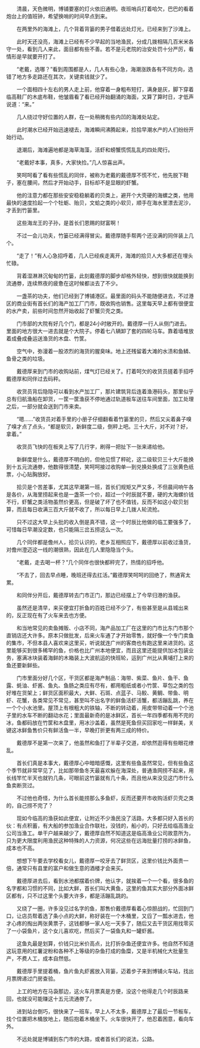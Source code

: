 　　清晨，天色微明，博铺要塞的灯火依旧通明。夜班哨兵打着哈欠，巴巴的看着炮台上的值班钟，希望换哨的时间早点到来。

　　在两里外的海滩上，几个背着背篓的男子借着远处灯光，已经来到了沙滩上。

　　此时天还没亮，海滩上已经有不少早起的当地渔民，分成几拨相隔几百米米各守一处，看到几人来此，面目都有些不善。若不是元老院的治安处罚十分严厉，看情形是早就要开打了。

　　“老戴，选哪？”看到周围都是人，几人有些心急，海潮涨跌各有不同方向，选错了地方多走路还在其次，关键卖钱就少了。

　　一个面相四十左右的男人走上前，他穿着一身粗布短打，满身是灰，脚下穿着临高鞋厂的木底布鞋，他皱眉看了看已经开始翻涌的海面，又算了算时日，才低声说道：“来。”

　　几人绕过守好位置的人群，在一处稍微有些内凹的海滩处站定。

　　此时潮水已经开始迅速褪去，海滩瞬间沸腾起来，捡拾早潮水产的人们纷纷开始行动。

　　退潮后，海滩遍地都是海草海藻，活虾和螃蟹慌慌乱乱的四处爬行。

　　“老戴好本事，真多，大家快捡。”几人惊喜出声。

　　笑呵呵看了看有些慌乱的同伴，被称为老戴的戴德厚不慌不忙，他先脱下鞋子，塞在腰间，然后才开始动手，目标却不是显眼的虾蟹。

　　他的注意力都在那些安安稳稳躺着的贝类上，避开个大壳硬的海螺之类，他用最快的速度捡起一个个牡蛎、贻贝，文蛤之类的小软贝，顺手在海水里漂去泥沙，才丢到竹篓里。

　　这些海龙王的子孙，是首长们恩赐的财富啊！

　　不过一会儿功夫，竹篓已经满得冒尖。戴德厚随手帮两个还没满的同伴装上几个。

　　“走了！”有人心急招呼着，几人已经疾走离开，海滩的拾贝人大多都还在埋头忙碌。

　　背着湿淋淋沉甸甸的竹篓，此刻戴德厚的脚步却格外轻快，想到很快就能换到流通劵，连续熬夜的疲惫在这时候都淡去了不少。

　　一盏茶的功夫，他们已经到了博铺港区。最里面的码头不能随便进去，不过港区的商业街有首长们的海产加工厂门市，既收购也销售。这里每天早上都有很便宜的水产卖，前些时间忽然开始收起了虾蟹贝壳之类。

　　门市部的大院有好几个门，都是24小时敞开的。戴德厚一行人从侧门进去。里面的地方很大一进去就是个大院子。停着七八辆卸了套的四轮马车。靠着墙堆放着成叠成叠运送渔货的木盘、竹筐。

　　空气中，弥漫着一股浓烈的海货的腥臭味。地上还残留着大滩的水渍和鱼鳞、鱼骨之类的垃圾。

　　戴德厚来到门市的收购站前，煤气灯已经关了。打着呵欠的收货员搓着手招呼戴德厚和同伴过去码秤。

　　收货员背后隐隐可以看到水产加工厂，那片建筑背后连着渔港码头，那里似乎总有归航渔船在卸货，一筐一筐渔获不停地通过轨道板车送往车间里面，加工处理之后，一部分就会送到门市来卖。

　　“嗯……”收货员对着手里的小册子仔细翻看着竹篓里的贝，然后又尖着鼻子嗅了嗅才点了点头，“都是软贝，新鲜度二级，倒秤上吧。三十大斤，对不对？好，拿着。”

　　收货员飞快的在板夹上写了几行字，刷得一把扯下一张来递给他。

　　新鲜度是什么，戴德厚不明白的，但他见惯了秤砣，这二级软贝三十大斤能换到十五元流通劵，他数得很清楚，笑呵呵接过收购单—到兑换处换成了三张黄色纸票，小心贴胸放好。

　　拾贝是个苦差事，尤其这早潮第一班，首长们规矩又严又多，不但晨间响午各是各价，从海里捞起来也是一盏茶一个价，超过一个时辰就不要，硬的大海螺价钱不行，虾蟹之类活物虽然价更高，但是破了坏了也不值钱，反而不如这小软贝划算，而且每日收满三百大斤就不收了，所以每日早上几拨人轮流抢。

　　只不过这大早上头批的收入倒是真不错，这一个时辰比他做的临工要强多了，可惜每日早潮没定数，也只能隔三岔五捞这么一次。

　　几个同伴都是儋州人，拾贝认识的，老乡互相照应下，戴德厚以前收过渔货，对儋州澄迈这一线的潮很熟，因此在几人里隐隐当个头。

　　“老戴，走去喝一杯？”几个同伴也很快都秤完了，热情的招呼他。

　　“不去了，回去早点睡，晚班还得去扛活。”戴德厚笑呵呵的回绝了，熬通宵太累。

　　和同伴分开后，戴德厚转去门市正门，那边已经摆上了今早归港的渔获。

　　虽然还是清早，来买便宜打折鱼的百姓已经不少了，有些甚至是从县城出来的，反正现在有了火车来去也方便。

　　和当地常见的卖鱼摊贩、小店不同，海产品加工厂在这里的门市比东门市那个直销店还大许多。原本只做批发，后来火车通了才开始零售，就好像一个专门卖鱼的集市，不但本县人喜欢来这里买，听说就连广州的客商也有跑这里来进货的。这里能够买到很多稀罕的鱼，价格也比广州本地便宜，而且这里还能提供加冰包装业务，塞满冰块装着海鲜的木箱装上大波航运的快班轮，运到广州比从黄埔打上来的鱼还要新鲜些。

　　门市里面分好几个区，干货区都是海产制品：海带、紫菜、鱼片、鱼干、鱼露、蚝油、虾酱、鱼丸、鱼肠之类应有尽有，都用粗纸或者小竹筐、草包之类的包好堆在货架上；鲜货区面积最大，大鲜、石斑、点蓝子、马鲛、黄鲷、带鱼、明虾、花蟹，各类常见不常见，甚至叫不出名字的鲜鱼活虾活蟹，都活蹦乱跳，养在一个个小水池里。屋顶上有根粗大的铁轴，不断的转动着，用皮带带动着一个个池子里的水车不断的翻动水花；里面最新奇的是冰鲜区，首长一年四季都有用不完的冰，鱼都码放在竹筐和木盘里，用冰沙盖着，虽然是死鱼但买回家吃一样鲜美，关键这冰鲜鱼售价只有鲜活鱼一半，早晚打折更有两三成的特价。

　　戴德厚不是第一次来了，他虽然和鱼打了半辈子交道，却依然逛得有些眼花缭乱。

　　首长们真是本事大，戴德厚心中暗暗感慨，这里有些鱼虽然常见，但有些鱼这个季节就非常罕见了，比如那带鱼冬天最喜欢躲在海深处，普通渔网捞不起来，用长线竿忙半天也就钓几条，可眼前这竹篓就有几十条，而且他从来没见这门市什么鱼卖断货过。

　　不过他也奇怪，为什么首长能捞那么多鱼虾，反而还要开市收购活虾贝壳之类的，自己捞不完了？

　　现如今临高的渔获如此便宜，让附近不少渔民没了活路，大多都只好入首长的伙：有点积蓄，有大船的参加渔业合作联社，没钱的，船小的，只好去给临高渔业公司当渔工。单干户越来越少了，戴德厚自然不知道这是临高渔业公司故意所为，只为更大限度利用渔民这种特殊的人力资源，何况这些在远海批量打捞的冰鲜鱼，成本也不高。

　　想想下午要去学校看女儿，戴德厚一咬牙去了鲜货区，这里价钱比外面贵一倍，通常只有县里的富户和做生意的酒楼才会来买。

　　戴德厚进去后，看到水池都摆着价牌，他认字，就挨着一个一个看，很多鱼的名字都和习惯的不同，比如大鲜，首长们叫大黄鱼，这里的鱼其实大部分外面冰鲜区都有，只不过这里个头要大许多，都是活蹦乱跳的。

　　又绕了一圈，许多没见过名字的鱼，那售价戴德厚看着心惊胆战的，忙回到门口，让店员帮着选了条小点的大鲜，称好装在一个木桶里，又舀了一瓢水进去，他才心疼的掏出两张黄票子，这钱都够一家人吃一天多了，随后又去干货区用找零买了一小袋鱼片，这个女儿喜欢吃，然后买了一袋鱼丸和一罐虾酱。

　　这鱼丸最是划算，价钱只比米价高点，比打折杂鱼还便宜许多。他自然不知道这玩意用的红薯淀粉和各种不上等级的杂鱼打成的鱼糜，又是半机械化大批量生产，不费人工，成本自然低。

　　戴德厚手里提着桶，鱼片鱼丸虾酱放入背篓，迈着步子来到博铺火车站，找出月票牌递过门房查验。

　　上工的地方在马袅那边，这火车月票真是方便，没这个他得走几个时辰路来回，也就没可能赚这十五元流通劵了。

　　进到站台倒巧，很快来了一班车，早上人不太多，戴德厚上了最后一节板车，找个位置把木桶放地上，随后抱着木桶坐下。火车很快开了，他忍着困意，看向车外。

　　不远处就是博铺到东门市的大路，或者首长们的说法，公路。
